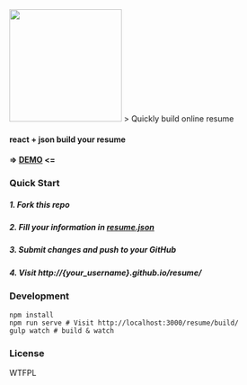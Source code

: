 <img src="data/icon-resume.png" height="200"/>
> Quickly build online resume

#### react + json build your resume
#### => [DEMO](https://changrq.github.io/resume/) <=

### Quick Start

##### 1. Fork this repo

##### 2. Fill your information in [resume.json](data/resume.json)

##### 3. Submit changes and push to your GitHub

##### 4. Visit http://{your_username}.github.io/resume/

### Development

```shell
npm install
npm run serve # Visit http://localhost:3000/resume/build/
gulp watch # build & watch
```

### License

WTFPL
